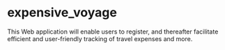 # expensive_voyage
This Web application will enable users to register, and thereafter facilitate efficient and  user-friendly tracking of travel expenses and more.
